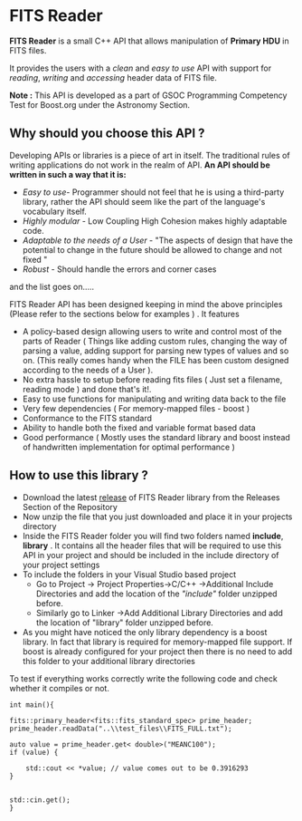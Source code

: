 # FITS Reader

**FITS Reader** is a small C++ API that allows manipulation of **Primary HDU** in FITS files.

It provides the users with a *clean* and *easy to use* API with support for *reading*, *writing* and *accessing* header data of FITS file.

**Note :** This API is developed as a part of GSOC Programming Competency Test for Boost.org under the Astronomy Section.

## Why should you choose this API ?

Developing APIs or libraries is a piece of art in itself. The traditional rules of writing applications do not work in the realm of API. 
**An API should be written in such a way that it is:**

 - *Easy to use*-  Programmer should not feel that he is using a third-party library, rather the API should seem like the  part of  the language's vocabulary itself. 
 - *Highly modular* - Low Coupling High Cohesion makes highly adaptable code.
 - *Adaptable to the needs of a User*  - "The aspects of design that have the potential to change in the future should be allowed to change and not fixed "
 - *Robust* - Should handle the errors and corner cases 
 
 and the list goes on.....

FITS Reader API has been designed keeping in mind the above principles (Please refer to the sections below for examples ) . It features 

 - A policy-based design allowing users to write and control most of the parts of Reader ( Things like adding custom rules, changing the way of parsing a value, adding support for parsing new types of values and so on. (This really comes handy when the FILE has been custom designed according to the needs of a User ).
 - No extra hassle to setup before reading fits files ( Just set a filename, reading mode ) and done that's it!.
 - Easy to use functions for manipulating and writing data back to the file
- Very few dependencies ( For memory-mapped files - boost )
- Conformance to the FITS standard
- Ability to handle both the fixed and variable format based data
- Good performance ( Mostly uses the standard library and boost instead of handwritten implementation for optimal performance )

## How to use this library ?

 - Download the latest [release](https://github.com/gopi487krishna/FITS_primary_header/releases) of FITS Reader library from the Releases Section of the Repository
 - Now unzip the file  that you just downloaded and place it in your projects directory
 - Inside the FITS Reader folder you will find two folders named **include**, **library** . It contains all the header files that will be required to use this API in your project and should be included in the include directory of your project settings
 - To include the folders in your Visual Studio based project
	- Go to Project -> Project Properties->C/C++ ->Additional Include Directories and add the location of the *"include"* folder unzipped before.
	- Similarly go to Linker ->Add Additional Library Directories and add the location of "library" folder unzipped before.
  - As you might have noticed  the only library dependency is a boost library. In fact that library is required for memory-mapped file support. If  boost is already configured for your project then there is no need to add this folder to your additional library directories

To test if everything works correctly write the following code and check whether it compiles or not.

    int main(){
    
    fits::primary_header<fits::fits_standard_spec> prime_header;
    prime_header.readData("..\\test_files\\FITS_FULL.txt");

    auto value = prime_header.get< double>("MEANC100");
    if (value) {
    
        std::cout << *value; // value comes out to be 0.3916293
    }


    std::cin.get();
	}





<!--stackedit_data:
eyJoaXN0b3J5IjpbMjExNzkwNDQ2NywxMDU3ODYzNjgyLDExND
E3MTA3MDQsMzA4Mzg0Mzg5LDIxMTk5NDAxNjcsMTgxMzUwOTQ2
NiwxMTE0MTE5NzEwXX0=
-->
